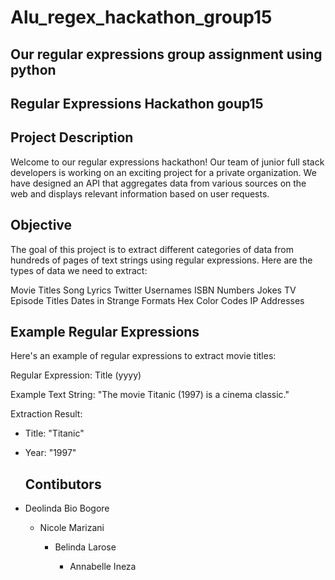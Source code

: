 # Alu_regex_hackathon_group15

## Our regular expressions group assignment using python

## Regular Expressions Hackathon goup15

## Project Description
Welcome to our regular expressions hackathon! Our team of junior full stack developers is working on an exciting project for a private organization. We have designed an API that aggregates data from various sources on the web and displays relevant information based on user requests.

## Objective
The goal of this project is to extract different categories of data from hundreds of pages of text strings using regular expressions. Here are the types of data we need to extract:

Movie Titles
Song Lyrics
Twitter Usernames
ISBN Numbers
Jokes
TV Episode Titles
Dates in Strange Formats
Hex Color Codes
IP Addresses

## Example Regular Expressions

 Here's an example of regular expressions to extract movie titles:


Regular Expression: Title \(yyyy\)

Example Text String:
"The movie Titanic (1997) is a cinema classic."

Extraction Result:
- Title: "Titanic"
- Year: "1997"

  ## Contibutors
  <ul>
 <li>Deolinda Bio Bogore
   </li>
   <ul>
  <li>Nicole Marizani
    </li>
     <ul>
  <li>Belinda Larose
     </li>
       <ul>
 <li> Annabelle Ineza
 </li> 
